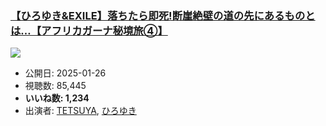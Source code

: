 ### [【ひろゆき&EXILE】落ちたら即死!断崖絶壁の道の先にあるものとは…【アフリカガーナ秘境旅④】](https://www.youtube.com/watch?v=W3uF1e8-pw8)
[![](https://img.youtube.com/vi/W3uF1e8-pw8/sddefault.jpg)](https://www.youtube.com/watch?v=W3uF1e8-pw8)
-   公開日: 2025-01-26
-   視聴数: 85,445
-   **いいね数: 1,234**
-   出演者: [TETSUYA](/rehacq_fan/people/TETSUYA "wikilink"), [ひろゆき](/rehacq_fan/people/ひろゆき "wikilink")

